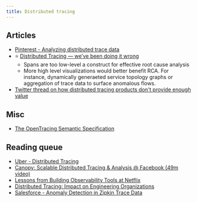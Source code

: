 ```yaml
---
title: Distributed tracing
---
```

## Articles

- [Pinterest - Analyzing distributed trace data](https://medium.com/pinterest-engineering/analyzing-distributed-trace-data-6aae58919949)
- :star: [Distributed Tracing — we’ve been doing it wrong](https://medium.com/@copyconstruct/distributed-tracing-weve-been-doing-it-wrong-39fc92a857df)
    - Spans are too low-level a construct for effective root cause analysis
    - More high level visualizations would better benefit RCA. For instance, dynamically generaeted service topology graphs or aggregation of trace data to surface anomalous flows.
- [Twitter thread on how distributed tracing products don't provide enough value](https://twitter.com/mattklein123/status/1049813546077323264)

## Misc

- [The OpenTracing Semantic Specification](https://opentracing.io/specification/)

## Reading queue

- [Uber - Distributed Tracing](https://eng.uber.com/distributed-tracing/)
- [Canopy: Scalable Distributed Tracing & Analysis @ Facebook (49m video)](https://www.infoq.com/presentations/canopy-scalable-tracing-analytics-facebook/)
- [Lessons from Building Observability Tools at Netflix](https://netflixtechblog.com/lessons-from-building-observability-tools-at-netflix-7cfafed6ab17)
- [Distributed Tracing: Impact on Engineering Organizations](https://medium.com/@dm03514/distributed-tracing-impact-on-engineering-organizations-d2f775e94aae)
- [Salesforce - Anomaly Detection in Zipkin Trace Data](https://engineering.salesforce.com/anomaly-detection-in-zipkin-trace-data-87c8a2ded8a1)
